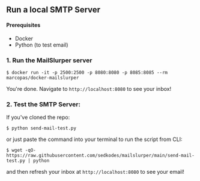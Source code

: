 ## Run a local SMTP Server

#### Prerequisites
- Docker
- Python (to test email)


### 1. Run the MailSlurper server
```
$ docker run -it -p 2500:2500 -p 8080:8080 -p 8085:8085 --rm marcopas/docker-mailslurper
```

You're done.  Navigate to `http://localhost:8080` to see your inbox!


### 2. Test the SMTP Server:

If you've cloned the repo:
```
$ python send-mail-test.py
```

or just paste the command into your terminal to run the script from CLI:
```
$ wget -qO- https://raw.githubusercontent.com/sedkodes/mailslurper/main/send-mail-test.py | python
```

and then refresh your inbox at `http://localhost:8080` to see your email!

